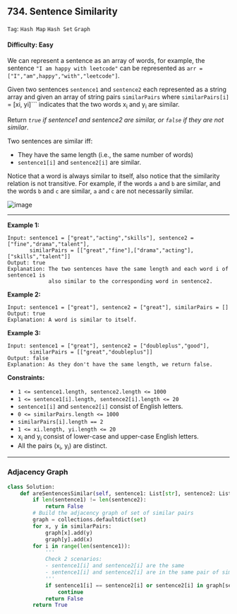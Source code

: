 ## 734. Sentence Similarity

```Tag```: ```Hash Map``` ```Hash Set``` ```Graph```

#### Difficulty: Easy

We can represent a sentence as an array of words, for example, the sentence ```"I am happy with leetcode"``` can be represented as ```arr = ["I","am",happy","with","leetcode"]```.

Given two sentences ```sentence1``` and ```sentence2``` each represented as a string array and given an array of string pairs ```similarPairs``` where ```similarPairs[i]``` = [xi, yi]``` indicates that the two words x<sub>i</sub> and y<sub>i</sub> are similar.

Return _```true``` if sentence1 and sentence2 are similar, or ```false``` if they are not similar_.

Two sentences are similar iff:

- They have the same length (i.e., the same number of words)
- ```sentence1[i]``` and ```sentence2[i]``` are similar.

Notice that a word is always similar to itself, also notice that the similarity relation is not transitive. For example, if the words ```a``` and ```b``` are similar, and the words ```b``` and ```c``` are similar, ```a``` and ```c``` are not necessarily similar.

![image](https://user-images.githubusercontent.com/35042430/216117203-80deee40-aaf0-4f5f-a718-b88a27449f81.png)

---

__Example 1:__
```
Input: sentence1 = ["great","acting","skills"], sentence2 = ["fine","drama","talent"], 
       similarPairs = [["great","fine"],["drama","acting"],["skills","talent"]]
Output: true
Explanation: The two sentences have the same length and each word i of sentence1 is 
             also similar to the corresponding word in sentence2.
```

__Example 2:__
```
Input: sentence1 = ["great"], sentence2 = ["great"], similarPairs = []
Output: true
Explanation: A word is similar to itself.
```

__Example 3:__
```
Input: sentence1 = ["great"], sentence2 = ["doubleplus","good"], 
       similarPairs = [["great","doubleplus"]]
Output: false
Explanation: As they don't have the same length, we return false.
```

__Constraints:__

- ```1 <= sentence1.length, sentence2.length <= 1000```
- ```1 <= sentence1[i].length, sentence2[i].length <= 20```
- ```sentence1[i]``` and ```sentence2[i]``` consist of English letters.
- ```0 <= similarPairs.length <= 1000```
- ```similarPairs[i].length == 2```
- ```1 <= xi.length, yi.length <= 20```
- x<sub>i</sub> and y<sub>i</sub> consist of lower-case and upper-case English letters.
- All the pairs (x<sub>i</sub>, y<sub>i</sub>) are distinct.

---

### Adjacency Graph

```Python
class Solution:
    def areSentencesSimilar(self, sentence1: List[str], sentence2: List[str], similarPairs: List[List[str]]) -> bool:        
        if len(sentence1) != len(sentence2):
            return False
        # Build the adjacency graph of set of similar pairs
        graph = collections.defaultdict(set)
        for x, y in similarPairs:
            graph[x].add(y)
            graph[y].add(x)
        for i in range(len(sentence1)):
            '''
            Check 2 scenarios:
            - sentence1[i] and sentence2[i] are the same
            - sentence1[i] and sentence2[i] are in the same pair of similarPairs
            '''
            if sentence1[i] == sentence2[i] or sentence2[i] in graph[sentence1[i]] or sentence1[i] in graph[sentence2[i]]:
                continue
            return False
        return True
```
